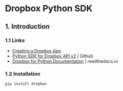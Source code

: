 # Dropbox Python SDK

## 1. Introduction

### 1.1 Links

- [Creating a Dropbox App](https://www.dropbox.com/developers/apps)
- [Python SDK for Dropbox API v2](https://github.com/dropbox/dropbox-sdk-python) | Github
- [Dropbox for Python Documentation](http://dropbox-sdk-python.readthedocs.io/en/latest/) | readthedocs.io

### 1.2 Installation

```
pip install dropbox
```